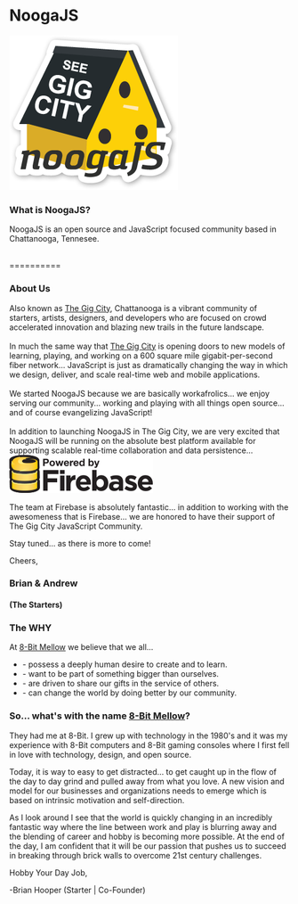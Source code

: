 NoogaJS
========
<img src="images/noogaJS.png">

<h3>What is NoogaJS?</h3>
NoogaJS is an open source and JavaScript focused community based in Chattanooga, Tennesee. <br/><br/>

==========
<h3>About Us</h3>
Also known as <a href="http://thegigcity.com" target="_blank">The Gig City</a>, Chattanooga is a vibrant community of starters, artists, designers, and developers who are focused on crowd accelerated innovation and blazing new trails in the future landscape.<br/><br/>In much the same way that <a href="http://thegigcity.com" target="_blank">The Gig City</a> is opening doors to new models of learning, playing, and working on a 600 square mile gigabit-per-second fiber network... JavaScript is just as dramatically changing the way in which we design, deliver, and scale real-time web and mobile applications.<br/><br/>
We started NoogaJS because we are basically workafrolics... we enjoy serving our community... working and playing with all things open source... and of course evangelizing JavaScript! <br/><br/>
In addition to launching NoogaJS in The Gig City, we are very excited that NoogaJS will be running on the absolute best platform available for supporting scalable real-time collaboration and data persistence...

<img src="images/firebase/firebase-logo.png">

The team at Firebase is absolutely fantastic... in addition to working with the awesomeness that is Firebase... we are honored to have their support of The Gig City JavaScript Community.

Stay tuned... as there is more to come!

Cheers,
<h3>Brian &amp; Andrew</h3>
<h4>(The Starters)</h4>

<h3>The <b>WHY</b></h3>
At <a href="http://8-bit.me" target="_blank">8-Bit Mellow</a> we believe that we all...
<ul>
	<li>- possess a deeply human desire to create and to learn.</li>
	<li>- want to be part of something bigger than ourselves.</li>
	<li>- are driven to share our gifts in the service of others.</li>
	<li>- can change the world by doing better by our community.</li>
</ul>

<h3>So... what's with the name <a href="http://8-Bit.me" target="_blank">8-Bit Mellow</a>?</h3>
<p>They had me at 8-Bit. I grew up with technology in the 1980's and it was my experience with 8-Bit computers and 8-Bit gaming consoles where I first fell in love with technology, design, and open source.</p>
<p>Today, it is way to easy to get distracted… to get caught up in the flow of the day to day grind and pulled away from what you love. A new vision and model for our businesses and organizations needs to emerge which is based on intrinsic motivation and self-direction.</p>
<p>As I look around I see that the world is quickly changing in an incredibly fantastic way where the line between work and play is blurring away and the blending of career and hobby is becoming more possible.  At the end of the day, I am confident that it will be our passion that pushes us to succeed in breaking through brick walls to overcome 21st century challenges.</p>
<p>Hobby Your Day Job,<br>

-Brian Hooper (Starter | Co-Founder)</p>
